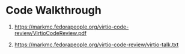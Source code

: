 # Code Walkthrough

1. https://markmc.fedorapeople.org/virtio-code-review/VirtioCodeReview.pdf

2. https://markmc.fedorapeople.org/virtio-code-review/virtio-talk.txt
